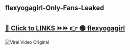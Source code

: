 
 ## flexyogagirl-Only-Fans-Leaked

# <h2><a href="https://clipsfans.com/flexyogagirl&ref=git">🔗 Click to LINKS ⏩⏩ 👉 🟢 flexyogagirl </a></h2>

<a href="https://clipsfans.com/flexyogagirl&ref=git" rel="nofollow" data-target="animated-image.originalLink"><img src="https://i.ibb.co.com/xMMVF88/686577567.gif" alt="Viral Video Original" style="max-width: 100%; display: inline-block;" data-target="animated-image.originalImage"></a>
